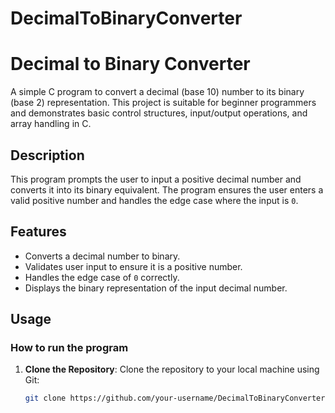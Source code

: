 # DecimalToBinaryConverter
# Decimal to Binary Converter

A simple C program to convert a decimal (base 10) number to its binary (base 2) representation. This project is suitable for beginner programmers and demonstrates basic control structures, input/output operations, and array handling in C.

## Description

This program prompts the user to input a positive decimal number and converts it into its binary equivalent. The program ensures the user enters a valid positive number and handles the edge case where the input is `0`.

## Features

- Converts a decimal number to binary.
- Validates user input to ensure it is a positive number.
- Handles the edge case of `0` correctly.
- Displays the binary representation of the input decimal number.

## Usage

### How to run the program

1. **Clone the Repository**:
   Clone the repository to your local machine using Git:
   ```sh
   git clone https://github.com/your-username/DecimalToBinaryConverter.git
